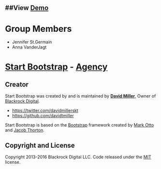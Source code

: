 ##View [Demo](https://avanderj.github.io/3d-modeling-and-pre-columbian-ceramic-vessels/)
--
# Group Members 
* Jennifer St.Germain
* Anna VanderJagt

# [Start Bootstrap](http://startbootstrap.com/) - [Agency](http://startbootstrap.com/template-overviews/agency/)

## Creator

Start Bootstrap was created by and is maintained by **[David Miller](http://davidmiller.io/)**, Owner of [Blackrock Digital](http://blackrockdigital.io/).

* https://twitter.com/davidmillerskt
* https://github.com/davidtmiller

Start Bootstrap is based on the [Bootstrap](http://getbootstrap.com/) framework created by [Mark Otto](https://twitter.com/mdo) and [Jacob Thorton](https://twitter.com/fat).

## Copyright and License

Copyright 2013-2016 Blackrock Digital LLC. Code released under the [MIT](https://github.com/BlackrockDigital/startbootstrap-agency/blob/gh-pages/LICENSE) license.
